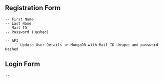 ## Registration Form

    -- First Name
    -- Last Name 
    -- Mail ID
    -- Password (Hashed)

    -- API
        -- Update User Details in MongoDB with Mail ID Unique and password Hashed

## Login Form

    -- 
